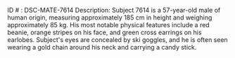 ID # : DSC-MATE-7614
Description: Subject 7614 is a 57-year-old male of human origin, measuring approximately 185 cm in height and weighing approximately 85 kg. His most notable physical features include a red beanie, orange stripes on his face, and green cross earrings on his earlobes. Subject's eyes are concealed by ski goggles, and he is often seen wearing a gold chain around his neck and carrying a candy stick. 